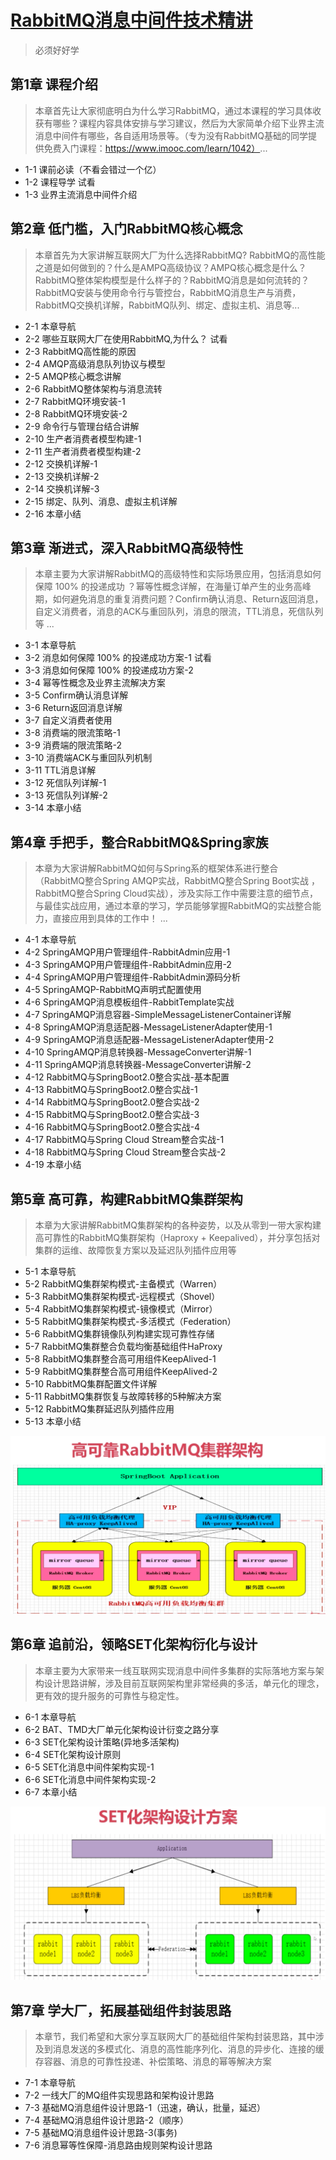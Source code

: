 # [RabbitMQ消息中间件技术精讲](https://coding.imooc.com/class/chapter/262.html)

> 必须好好学

## 第1章 课程介绍

> 本章首先让大家彻底明白为什么学习RabbitMQ，通过本课程的学习具体收获有哪些？课程内容具体安排与学习建议，然后为大家简单介绍下业界主流消息中间件有哪些，各自适用场景等。（专为没有RabbitMQ基础的同学提供免费入门课程：https://www.imooc.com/learn/1042）...

+ 1-1 课前必读（不看会错过一个亿）
+ 1-2 课程导学 试看
+ 1-3 业界主流消息中间件介绍

## 第2章 低门槛，入门RabbitMQ核心概念

> 本章首先为大家讲解互联网大厂为什么选择RabbitMQ? RabbitMQ的高性能之道是如何做到的？什么是AMPQ高级协议？AMPQ核心概念是什么？RabbitMQ整体架构模型是什么样子的？RabbitMQ消息是如何流转的？RabbitMQ安装与使用命令行与管控台，RabbitMQ消息生产与消费，RabbitMQ交换机详解，RabbitMQ队列、绑定、虚拟主机、消息等...

+ 2-1 本章导航
+ 2-2 哪些互联网大厂在使用RabbitMQ,为什么？ 试看
+ 2-3 RabbitMQ高性能的原因
+ 2-4 AMQP高级消息队列协议与模型
+ 2-5 AMQP核心概念讲解
+ 2-6 RabbitMQ整体架构与消息流转
+ 2-7 RabbitMQ环境安装-1
+ 2-8 RabbitMQ环境安装-2
+ 2-9 命令行与管理台结合讲解
+ 2-10 生产者消费者模型构建-1
+ 2-11 生产者消费者模型构建-2
+ 2-12 交换机详解-1
+ 2-13 交换机详解-2
+ 2-14 交换机详解-3
+ 2-15 绑定、队列、消息、虚拟主机详解
+ 2-16 本章小结

## 第3章 渐进式，深入RabbitMQ高级特性

> 本章主要为大家讲解RabbitMQ的高级特性和实际场景应用，包括消息如何保障 100% 的投递成功 ？幂等性概念详解，在海量订单产生的业务高峰期，如何避免消息的重复消费问题？Confirm确认消息、Return返回消息，自定义消费者，消息的ACK与重回队列，消息的限流，TTL消息，死信队列等 ...

+ 3-1 本章导航
+ 3-2 消息如何保障 100% 的投递成功方案-1 试看
+ 3-3 消息如何保障 100% 的投递成功方案-2
+ 3-4 幂等性概念及业界主流解决方案
+ 3-5 Confirm确认消息详解
+ 3-6 Return返回消息详解
+ 3-7 自定义消费者使用
+ 3-8 消费端的限流策略-1
+ 3-9 消费端的限流策略-2
+ 3-10 消费端ACK与重回队列机制
+ 3-11 TTL消息详解
+ 3-12 死信队列详解-1
+ 3-13 死信队列详解-2
+ 3-14 本章小结

## 第4章 手把手，整合RabbitMQ&Spring家族

> 本章为大家讲解RabbitMQ如何与Spring系的框架体系进行整合（RabbitMQ整合Spring AMQP实战，RabbitMQ整合Spring Boot实战 ，RabbitMQ整合Spring Cloud实战），涉及实际工作中需要注意的细节点，与最佳实战应用，通过本章的学习，学员能够掌握RabbitMQ的实战整合能力，直接应用到具体的工作中！ ...

+ 4-1 本章导航
+ 4-2 SpringAMQP用户管理组件-RabbitAdmin应用-1
+ 4-3 SpringAMQP用户管理组件-RabbitAdmin应用-2
+ 4-4 SpringAMQP用户管理组件-RabbitAdmin源码分析
+ 4-5 SpringAMQP-RabbitMQ声明式配置使用
+ 4-6 SpringAMQP消息模板组件-RabbitTemplate实战
+ 4-7 SpringAMQP消息容器-SimpleMessageListenerContainer详解
+ 4-8 SpringAMQP消息适配器-MessageListenerAdapter使用-1
+ 4-9 SpringAMQP消息适配器-MessageListenerAdapter使用-2
+ 4-10 SpringAMQP消息转换器-MessageConverter讲解-1
+ 4-11 SpringAMQP消息转换器-MessageConverter讲解-2
+ 4-12 RabbitMQ与SpringBoot2.0整合实战-基本配置
+ 4-13 RabbitMQ与SpringBoot2.0整合实战-1
+ 4-14 RabbitMQ与SpringBoot2.0整合实战-2
+ 4-15 RabbitMQ与SpringBoot2.0整合实战-3
+ 4-16 RabbitMQ与SpringBoot2.0整合实战-4
+ 4-17 RabbitMQ与Spring Cloud Stream整合实战-1
+ 4-18 RabbitMQ与Spring Cloud Stream整合实战-2
+ 4-19 本章小结

## 第5章 高可靠，构建RabbitMQ集群架构

> 本章为大家讲解RabbitMQ集群架构的各种姿势，以及从零到一带大家构建高可靠性的RabbitMQ集群架构（Haproxy + Keepalived），并分享包括对集群的运维、故障恢复方案以及延迟队列插件应用等

+ 5-1 本章导航
+ 5-2 RabbitMQ集群架构模式-主备模式（Warren）
+ 5-3 RabbitMQ集群架构模式-远程模式（Shovel）
+ 5-4 RabbitMQ集群架构模式-镜像模式（Mirror）
+ 5-5 RabbitMQ集群架构模式-多活模式（Federation）
+ 5-6 RabbitMQ集群镜像队列构建实现可靠性存储
+ 5-7 RabbitMQ集群整合负载均衡基础组件HaProxy
+ 5-8 RabbitMQ集群整合高可用组件KeepAlived-1
+ 5-9 RabbitMQ集群整合高可用组件KeepAlived-2
+ 5-10 RabbitMQ集群配置文件详解
+ 5-11 RabbitMQ集群恢复与故障转移的5种解决方案
+ 5-12 RabbitMQ集群延迟队列插件应用
+ 5-13 本章小结

![高可靠RabbitMQ集群](images/高可靠RabbitMQ集群.png)

## 第6章 追前沿，领略SET化架构衍化与设计

> 本章主要为大家带来一线互联网实现消息中间件多集群的实际落地方案与架构设计思路讲解，涉及目前互联网架构里非常经典的多活，单元化的理念，更有效的提升服务的可靠性与稳定性。

+ 6-1 本章导航
+ 6-2 BAT、TMD大厂单元化架构设计衍变之路分享
+ 6-3 SET化架构设计策略(异地多活架构)
+ 6-4 SET化架构设计原则
+ 6-5 SET化消息中间件架构实现-1
+ 6-6 SET化消息中间件架构实现-2
+ 6-7 本章小结

![SET结构](images/SET结构.png)

## 第7章 学大厂，拓展基础组件封装思路

> 本章节，我们希望和大家分享互联网大厂的基础组件架构封装思路，其中涉及到消息发送的多模式化、消息的高性能序列化、消息的异步化、连接的缓存容器、消息的可靠性投递、补偿策略、消息的幂等解决方案

+ 7-1 本章导航
+ 7-2 一线大厂的MQ组件实现思路和架构设计思路
+ 7-3 基础MQ消息组件设计思路-1（迅速，确认，批量，延迟）
+ 7-4 基础MQ消息组件设计思路-2（顺序）
+ 7-5 基础MQ消息组件设计思路-3(事务)
+ 7-6 消息幂等性保障-消息路由规则架构设计思路
